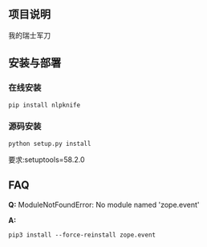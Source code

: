 <!--
 * @Description: aka.zhp
 * @Version: 0.0.1
 * @Author: aka.zhp
 * @Date: 2024-01-04 23:38:05
 * @LastEditTime: 2024-04-23 09:51:19
-->
## 项目说明

我的瑞士军刀

## 安装与部署
### 在线安装

```shell
pip install nlpknife
```
### 源码安装

```shell
python setup.py install
```

要求:setuptools=58.2.0


## FAQ

**Q:**  ModuleNotFoundError: No module named 'zope.event'

**A:**
```
pip3 install --force-reinstall zope.event
```